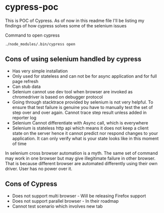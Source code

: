 # cypress-poc
This is POC of Cypress. As of now in this readme file I'll be listing my findings of how cypress solves some of the selenium issues

Command to open cypress

`./node_modules/.bin/cypress open`

## Cons of using selenium handled by cypress

* Has very simple installation
* Only used for stateless and can not be for async application and for full page refresh
* Can stub data
* Selenium cannot use dev tool when browser are invoked as chromedriver is based on debugger protocol
* Going through stacktrace provided by selenium is not very helpful. To ensure that test failure is genuine you have to manually test the set of step over and over again. Cannot trace step result unless added in reporter log
* Selenium Cannot differentiate with Async call, which is everywhere
* Selenium is stateless http api which means it does not keep a client state on the server hence it cannot predict nor respond changes to your application. It can only verify what is your state looks like in this moment of time

In selenium cross browser automation is a myth. The same set of command may work in one browser but may give illegitimate failure in other browser. That is because different browser are automated differently using their own driver. User has no power over it.

## Cons of Cypress

* Does not support multi browser - Will be releasing Firefox support
* Does not support parallel browser - In their roadmap
* Cannot test scenario which involves new tab
